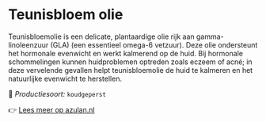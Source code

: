 # Teunisbloem olie

Teunisbloemolie is een delicate, plantaardige olie rijk aan gamma-linoleenzuur (GLA) (een essentieel omega-6 vetzuur). Deze olie ondersteunt het hormonale evenwicht en werkt kalmerend op de huid. Bij hormonale schommelingen kunnen huidproblemen optreden zoals eczeem of acné; in deze vervelende gevallen helpt teunisbloemolie de huid te kalmeren en het natuurlijke evenwicht te herstellen.

🔧 *Productiesoort:* `koudgeperst`

👉 [Lees meer op azulan.nl](https://azulan.nl/atlas/teunisbloem-olie)